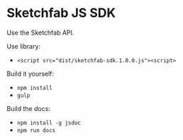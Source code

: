 # Sketchfab JS SDK

Use the Sketchfab API.

Use library:
* `<script src="dist/sketchfab-sdk.1.0.0.js"><script>`

Build it yourself:

* `npm install`
* `gulp`

Build the docs:

* `npm install -g jsdoc`
* `npm run docs`
